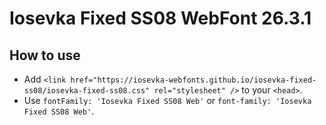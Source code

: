 # Iosevka Fixed SS08 WebFont 26.3.1

## How to use

- Add `<link href="https://iosevka-webfonts.github.io/iosevka-fixed-ss08/iosevka-fixed-ss08.css" rel="stylesheet" />` to your `<head>`.
- Use `fontFamily: 'Iosevka Fixed SS08 Web'` or `font-family: 'Iosevka Fixed SS08 Web'`.

